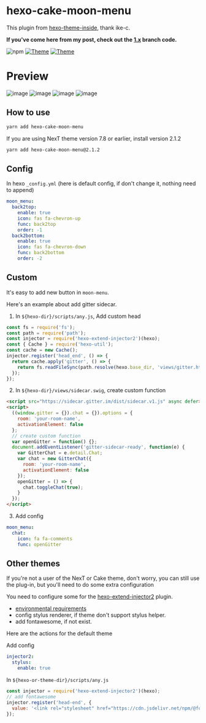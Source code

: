 # hexo-cake-moon-menu

This plugin from [hexo-theme-inside](https://github.com/ike-c/hexo-theme-inside), thank ike-c.

**If you've come here from my post, check out the [1.x](https://github.com/jiangtj-lab/hexo-cake-moon-menu/tree/1.x) branch code.**

![npm](https://img.shields.io/npm/v/hexo-cake-moon-menu.svg)
[![Theme](https://img.shields.io/badge/Theme-NexT(Pisces&Gemini):7.9.0-blue.svg)](https://theme-next.org)
[![Theme](https://img.shields.io/badge/Theme-Cake:2.0.0-blue.svg)](https://github.com/jiangtj/hexo-theme-cake)

# Preview
![image](https://user-images.githubusercontent.com/15902347/61098652-41f0ee80-a492-11e9-9c75-bb8fad0aa058.png)
![image](https://user-images.githubusercontent.com/15902347/61098668-51703780-a492-11e9-984c-a17c1509a4c6.png)
![image](https://user-images.githubusercontent.com/15902347/61098577-1110b980-a492-11e9-930e-cd0c677f7714.png)
![image](https://user-images.githubusercontent.com/15902347/61098595-1ff76c00-a492-11e9-8c66-0a702b390961.png)

## How to use

```bash
yarn add hexo-cake-moon-menu
```

If you are using NexT theme version 7.8 or earlier, install version 2.1.2

```bash
yarn add hexo-cake-moon-menu@2.1.2
```

## Config

In hexo `_config.yml` (here is default config, if don't change it, nothing need to append)

```yml
moon_menu:
  back2top:
    enable: true
    icon: fas fa-chevron-up
    func: back2top
    order: -1
  back2bottom:
    enable: true
    icon: fas fa-chevron-down
    func: back2bottom
    order: -2
```

## Custom

It's easy to add new button in `moon-menu`.

Here's an example about add gitter sidecar.

1.  In `${hexo-dir}/scripts/any.js`, Add custom head
```js
const fs = require('fs');
const path = require('path');
const injector = require('hexo-extend-injector2')(hexo);
const { Cache } = require('hexo-util');
const cache = new Cache();
injector.register('head_end', () => {
  return cache.apply('gitter', () => {
    return fs.readFileSync(path.resolve(hexo.base_dir, 'views/gitter.html'), 'utf8');
  });
});
```

2. In `${hexo-dir}/views/sidecar.swig`, create custom function
```html
<script src="https://sidecar.gitter.im/dist/sidecar.v1.js" async defer></script>
<script>
  ((window.gitter = {}).chat = {}).options = {
    room: 'your-room-name',
    activationElement: false
  };
  // create custom function
  var openGitter = function() {};
  document.addEventListener('gitter-sidecar-ready', function(e) {
    var GitterChat = e.detail.Chat;
    var chat = new GitterChat({
      room: 'your-room-name',
      activationElement: false
    });
    openGitter = () => {
      chat.toggleChat(true);
    }
  });
</script>
```

3. Add config
```yml
moon_menu:
  chat:
    icon: fa fa-comments
    func: openGitter
```

## Other themes

If you're not a user of the NexT or Cake theme, don't worry, you can still use the plug-in, but you'll need to do some extra configuration

You need to configure some for the [hexo-extend-injector2](https://github.com/jiangtj/hexo-extend-injector2) plugin.

- [environmental requirements](https://github.com/jiangtj/hexo-extend-injector2/issues/5)
- config stylus renderer, if theme don't support stylus helper.
- add fontawesome, if not exist.

Here are the actions for the default theme

Add config
```yml
injector2:
  stylus:
    enable: true
```

In `${hexo-or-theme-dir}/scripts/any.js`
```js
const injector = require('hexo-extend-injector2')(hexo);
// add fontawesome
injector.register('head-end', {
  value: '<link rel="stylesheet" href="https://cdn.jsdelivr.net/npm/@fortawesome/fontawesome-free@5.11.2/css/all.min.css" crossorigin="anonymous">'
});
```
